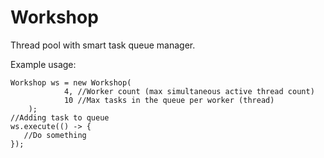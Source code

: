 # Workshop
Thread pool with smart task queue manager.

Example usage: 

    Workshop ws = new Workshop(
                4, //Worker count (max simultaneous active thread count)
                10 //Max tasks in the queue per worker (thread)
        );
    //Adding task to queue    
    ws.execute(() -> {
       //Do something
    });
